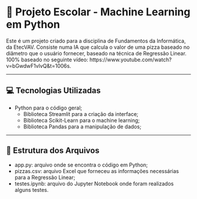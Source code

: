 # 🏫 Projeto Escolar - Machine Learning em Python

<p>
  Este é um projeto criado para a disciplina de Fundamentos da Informática, da EtecVAV. Consiste numa IA que calcula o valor de uma pizza baseado no diâmetro que o usuário fornecer, baseado na técnica de Regressão Linear. 
100% baseado no seguinte vídeo: https://www.youtube.com/watch?v=bGwdwF1vlvQ&t=1006s.
</p>

---

## 💻 Tecnologias Utilizadas

- Python para o código geral;
  - Biblioteca Streamlit para a criação da interface;
  - Biblioteca Scikit-Learn para o machine learning;
  - Biblioteca Pandas para a manipulação de dados;
    
---

 ## 📂 Estrutura dos Arquivos

- app.py: arquivo onde se encontra o código em Python;
- pizzas.csv: arquivo Excel que forneceu as informações necessárias para a Regressão Linear;
- testes.ipynb: arquivo do Jupyter Notebook onde foram realizados alguns testes.

